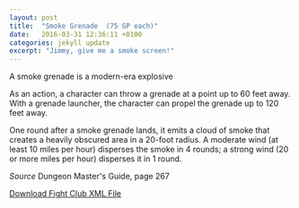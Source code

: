 ```yaml
---
layout: post
title:  "Smoke Grenade  (75 GP each)"
date:   2016-03-31 12:36:11 +0100
categories: jekyll update
excerpt: "Jimmy, give me a smoke screen!"
---
```


A smoke grenade is a modern-era explosive

As an action, a character can throw a grenade at a point up to 60 feet away. With a grenade launcher, the character can propel the grenade up to 120 feet away.

One round after a smoke grenade lands, it emits a cloud of smoke that creates a heavily obscured area in a 20-foot radius. A moderate wind (at least 10 miles per hour) disperses the smoke in 4 rounds; a strong wind (20 or more miles per hour) disperses it in 1 round.

_Source_ Dungeon Master's Guide, page 267

<a href="{{site.url}}/for-the-players/items/smoke-grenade.xml">Download Fight Club XML File</a>